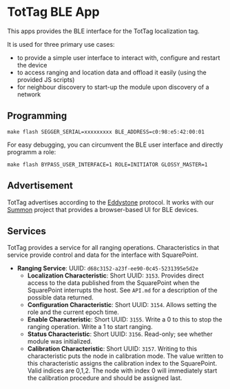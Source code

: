 TotTag BLE App
==============

This apps provides the BLE interface for the TotTag localization tag.

It is used for three primary use cases:
- to provide a simple user interface to interact with, configure and restart the device
- to access ranging and location data and offload it easily (using the provided JS scripts)
- for neighbour discovery to start-up the module upon discovery of a network

Programming
-----------

    make flash SEGGER_SERIAL=xxxxxxxxx BLE_ADDRESS=c0:98:e5:42:00:01
    
For easy debugging, you can circumvent the BLE user interface and directly programm a role:

    make flash BYPASS_USER_INTERFACE=1 ROLE=INITIATOR GLOSSY_MASTER=1    


Advertisement
-------------

TotTag advertises according to the [Eddystone](https://github.com/google/eddystone)
protocol. It works with our [Summon](https://github.com/lab11/summon) project
that provides a browser-based UI for BLE devices.


Services
--------

TotTag provides a service for all ranging operations. Characteristics in that service
provide control and data for the interface with SquarePoint.

- **Ranging Service**: UUID: `d68c3152-a23f-ee90-0c45-5231395e5d2e`
  - **Localization Characteristic**: Short UUID: `3153`. Provides direct access to the data published from the
  SquarePoint when the SquarePoint interrupts the host. See `API.md` for a description of
  the possible data returned.
  - **Configuration Characteristic**: Short UUID: `3154`. Allows setting the role and the current epoch time.
  - **Enable Characteristic**: Short UUID: `3155`. Write a 0 to this to stop the ranging
  operation. Write a 1 to start ranging.
  - **Status Characteristic**: Short UUID: `3156`. Read-only; see whether module was initialized.
  - **Calibration Characteristic**: Short UUID: `3157`. Writing to this characteristic
  puts the node in calibration mode. The value written to this characteristic assigns
  the calibration index to the SquarePoint. Valid indices are 0,1,2. The node with index
  0 will immediately start the calibration procedure and should be assigned last.
  
  
